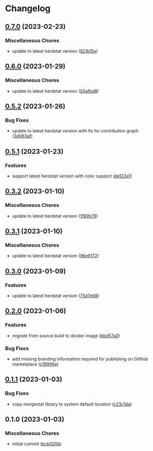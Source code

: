 # Changelog

## [0.7.0](https://github.com/herdstat/herdstat-action/compare/v0.6.0...v0.7.0) (2023-02-23)


### Miscellaneous Chores

* update to latest herdstat version ([821b15e](https://github.com/herdstat/herdstat-action/commit/821b15e66c1b933a32f012f8c2e7d2164cd7aa13))

## [0.6.0](https://github.com/herdstat/herdstat-action/compare/v0.5.2...v0.6.0) (2023-01-29)


### Miscellaneous Chores

* update to latest herdstat version ([83afbd8](https://github.com/herdstat/herdstat-action/commit/83afbd8b03aeb98459546d794bf496df98a7c21d))

## [0.5.2](https://github.com/herdstat/herdstat-action/compare/v0.5.1...v0.5.2) (2023-01-26)


### Bug Fixes

* update to latest herdstat version with fix for contribution graph ([3d063af](https://github.com/herdstat/herdstat-action/commit/3d063af5ef7565b33db5ca067525817a3531814e))

## [0.5.1](https://github.com/herdstat/herdstat-action/compare/v0.3.2...v0.5.1) (2023-01-23)


### Features

* support latest herdstat version with color support ([de122e1](https://github.com/herdstat/herdstat-action/commit/de122e198f858b343db88c7f0f6f70ed0e6398db))

## [0.3.2](https://github.com/herdstat/herdstat-action/compare/v0.3.1...v0.3.2) (2023-01-10)


### Miscellaneous Chores

* update to latest herdstat version ([1f89b79](https://github.com/herdstat/herdstat-action/commit/1f89b79f10a7d2b1f385810adb11c67ee8e8616e))

## [0.3.1](https://github.com/herdstat/herdstat-action/compare/v0.3.0...v0.3.1) (2023-01-10)


### Miscellaneous Chores

* update to latest herdstat version ([96e6172](https://github.com/herdstat/herdstat-action/commit/96e61727c2e9ea6dceb6f454d1f61f56afedad50))

## [0.3.0](https://github.com/herdstat/herdstat-action/compare/v0.2.0...v0.3.0) (2023-01-09)


### Features

* update to latest herdstat version ([75d7e68](https://github.com/herdstat/herdstat-action/commit/75d7e68a4556d6c17615e72e70217df7534fea96))

## [0.2.0](https://github.com/herdstat/herdstat-action/compare/v0.1.1...v0.2.0) (2023-01-06)


### Features

* migrate from source build to docker image ([bbd57a0](https://github.com/herdstat/herdstat-action/commit/bbd57a007a6e1312c82f13739f8e96f7cd8c7f6d))


### Bug Fixes

* add missing branding information required for publishing on GitHub marketplace ([c18996e](https://github.com/herdstat/herdstat-action/commit/c18996eaab08285e0367667dee66be9dc0e7dbd2))

## [0.1.1](https://github.com/herdstat/herdstat-action/compare/v0.1.0...v0.1.1) (2023-01-03)


### Bug Fixes

* copy mergestat library to system default location ([c23c1da](https://github.com/herdstat/herdstat-action/commit/c23c1da441eed5c437807b70a62d35db06fb4392))

## 0.1.0 (2023-01-03)


### Miscellaneous Chores

* Initial commit ([bcb020b](https://github.com/herdstat/herdstat-action/commit/bcb020b871ee32f82526c7e9a012a47bce38ac39))
